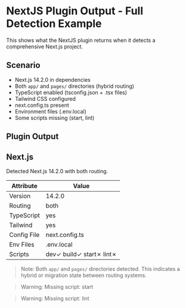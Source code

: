 # NextJS Plugin Output - Full Detection Example

This shows what the NextJS plugin returns when it detects a comprehensive Next.js project.

## Scenario
- Next.js 14.2.0 in dependencies
- Both `app/` and `pages/` directories (hybrid routing)
- TypeScript enabled (tsconfig.json + .tsx files)
- Tailwind CSS configured
- next.config.ts present
- Environment files (.env.local)
- Some scripts missing (start, lint)

## Plugin Output

## Next.js
Detected Next.js 14.2.0 with both routing.

| Attribute | Value |
| --------- | ----- |
| Version | 14.2.0 |
| Routing | both |
| TypeScript | yes |
| Tailwind | yes |
| Config File | next.config.ts |
| Env Files | .env.local |
| Scripts | dev✓ build✓ start✗ lint✗ |

> Note: Both `app/` and `pages/` directories detected. This indicates a hybrid or migration state between routing systems.

> Warning: Missing script: start

> Warning: Missing script: lint